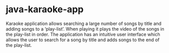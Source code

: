 # java-karaoke-app

Karaoke application allows searching a large 
number of songs by title and adding songs to a ‘play-list’. When playing it plays the video of the songs in the play-list in order.
The application has an intuitive user interface which allows the
user to search for a song by title and adds songs to the end of the play-list.
